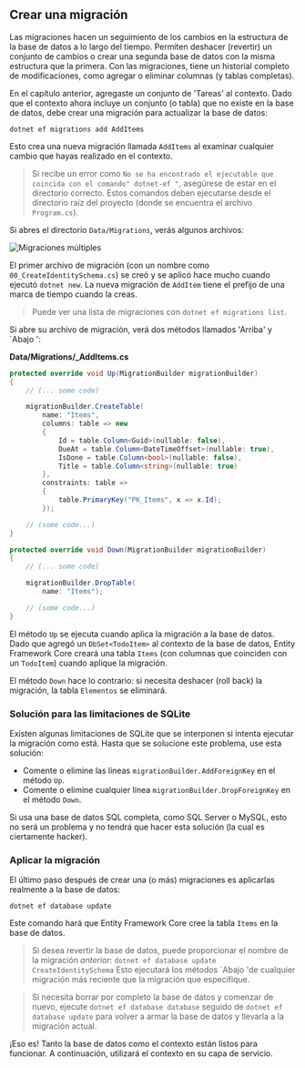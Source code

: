 ## Crear una migración

Las migraciones hacen un seguimiento de los cambios en la estructura de la base de datos a lo largo del tiempo. Permiten deshacer (revertir) un conjunto de cambios o crear una segunda base de datos con la misma estructura que la primera. Con las migraciones, tiene un historial completo de modificaciones, como agregar o eliminar columnas (y tablas completas).

En el capítulo anterior, agregaste un conjunto de 'Tareas' al contexto. Dado que el contexto ahora incluye un conjunto (o tabla) que no existe en la base de datos, debe crear una migración para actualizar la base de datos:

```
dotnet ef migrations add AddItems
```

Esto crea una nueva migración llamada `AddItems` al examinar cualquier cambio que hayas realizado en el contexto.

> Si recibe un error como `No se ha encontrado el ejecutable que coincida con el comando" dotnet-ef "`, asegúrese de estar en el directorio correcto. Estos comandos deben ejecutarse desde el directorio raíz del proyecto (donde se encuentra el archivo `Program.cs`).

Si abres el directorio `Data/Migrations`, verás algunos archivos:

![Migraciones múltiples](migrations.png)

El primer archivo de migración (con un nombre como `00_CreateIdentitySchema.cs`) se creó y se aplicó hace mucho cuando ejecutó `dotnet new`. La nueva migración de `AddItem` tiene el prefijo de una marca de tiempo cuando la creas.

> Puede ver una lista de migraciones con `dotnet ef migrations list`.

Si abre su archivo de migración, verá dos métodos llamados 'Arriba' y `Abajo ':

**Data/Migrations/<date>_AddItems.cs**

```csharp
protected override void Up(MigrationBuilder migrationBuilder)
{
    // (... some code)

    migrationBuilder.CreateTable(
        name: "Items",
        columns: table => new
        {
            Id = table.Column<Guid>(nullable: false),
            DueAt = table.Column<DateTimeOffset>(nullable: true),
            IsDone = table.Column<bool>(nullable: false),
            Title = table.Column<string>(nullable: true)
        },
        constraints: table =>
        {
            table.PrimaryKey("PK_Items", x => x.Id);
        });

    // (some code...)
}

protected override void Down(MigrationBuilder migrationBuilder)
{
    // (... some code)

    migrationBuilder.DropTable(
        name: "Items");

    // (some code...)
}
```

El método `Up` se ejecuta cuando aplica la migración a la base de datos. Dado que agregó un `DbSet<TodoItem>` al contexto de la base de datos, Entity Framework Core creará una tabla `Items` (con columnas que coinciden con un `TodoItem`) cuando aplique la migración.

El método `Down` hace lo contrario: si necesita deshacer (roll back) la migración, la tabla `Elementos` se eliminará.

### Solución para las limitaciones de SQLite

Existen algunas limitaciones de SQLite que se interponen si intenta ejecutar la migración como está. Hasta que se solucione este problema, use esta solución:

* Comente o elimine las líneas `migrationBuilder.AddForeignKey` en el método `Up`.
* Comente o elimine cualquier línea `migrationBuilder.DropForeignKey` en el método `Down`.

Si usa una base de datos SQL completa, como SQL Server o MySQL, esto no será un problema y no tendrá que hacer esta solución (la cual es ciertamente hacker).

### Aplicar la migración

El último paso después de crear una (o más) migraciones es aplicarlas realmente a la base de datos:

```
dotnet ef database update
```

Este comando hará que Entity Framework Core cree la tabla `Items` en la base de datos.

> Si desea revertir la base de datos, puede proporcionar el nombre de la migración *anterior*:
> `dotnet ef database update CreateIdentitySchema`
> Esto ejecutará los métodos `Abajo 'de cualquier migración más reciente que la migración que especifique.

> Si necesita borrar por completo la base de datos y comenzar de nuevo, ejecute `dotnet ef database database` seguido de `dotnet ef database update` para volver a armar la base de datos y llevarla a la migración actual.

¡Eso es! Tanto la base de datos como el contexto están listos para funcionar. A continuación, utilizará el contexto en su capa de servicio.
